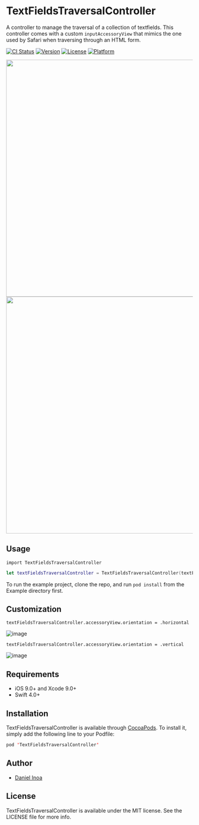 TextFieldsTraversalController
===========

A controller to manage the traversal of a collection of textfields. 
This controller comes with a custom `inputAccessoryView` that mimics the one used by Safari when traversing through an HTML form.


[![CI Status](http://img.shields.io/travis/danielinoa/TextFieldsTraversalController.svg?style=flat)](https://travis-ci.org/danielinoa/TextFieldsTraversalController)
[![Version](https://img.shields.io/cocoapods/v/TextFieldsTraversalController.svg?style=flat)](http://cocoapods.org/pods/TextFieldsTraversalController)
[![License](https://img.shields.io/cocoapods/l/TextFieldsTraversalController.svg?style=flat)](http://cocoapods.org/pods/TextFieldsTraversalController)
[![Platform](https://img.shields.io/cocoapods/p/TextFieldsTraversalController.svg?style=flat)](http://cocoapods.org/pods/TextFieldsTraversalController)

<img src="https://github.com/danielinoa/TextFieldsTraversalController/blob/master/Screenshots/SS1.png" height="640"></a>
<img src="https://github.com/danielinoa/TextFieldsTraversalController/blob/master/Screenshots/SS2.png" height="640"></a>

## Usage

`import TextFieldsTraversalController`

```swift
let textFieldsTraversalController = TextFieldsTraversalController(textFields: textFields)
```

To run the example project, clone the repo, and run `pod install` from the Example directory first.

## Customization

```
textFieldsTraversalController.accessoryView.orientation = .horizontal
```

![image](https://github.com/danielinoa/TextFieldsTraversalController/blob/master/Screenshots/horizontal.png)

```
textFieldsTraversalController.accessoryView.orientation = .vertical
```

![image](https://github.com/danielinoa/TextFieldsTraversalController/blob/master/Screenshots/vertical.png)


## Requirements

* iOS 9.0+ and Xcode 9.0+
* Swift 4.0+

## Installation

TextFieldsTraversalController is available through [CocoaPods](http://cocoapods.org). To install
it, simply add the following line to your Podfile:

```swift
pod 'TextFieldsTraversalController'
```

## Author

* [Daniel Inoa](https://www.danielinoa.com)

## License

TextFieldsTraversalController is available under the MIT license. See the LICENSE file for more info.
